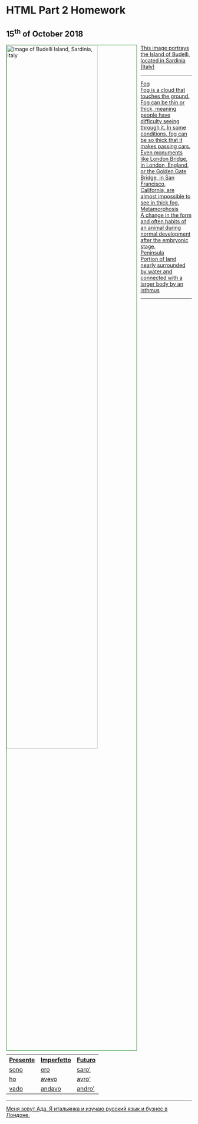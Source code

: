 <h1>HTML Part 2 Homework</h1>

<h2> 15<sup>th</sup> of October 2018 </h2>
  
 <a href="https://upload.wikimedia.org/wikipedia/commons/0/08/Spiaggia_rosa%2C_isola_di_budelli%2C_sardegna.jpg" 
 title="Budelli Island">
 <p>
 <img style="width:70%; border:1px solid green; float:left; margin: 0 10px 10px 0;"
 src="https://upload.wikimedia.org/wikipedia/commons/0/08/Spiaggia_rosa%2C_isola_di_budelli%2C_sardegna.jpg" alt="Image of Budelli Island, Sardinia, Italy">
This image portrays the Island of Budelli, located in Sardinia (Italy) 
 </p>
 
 <hr>
 
<p>
<dl>
  <dt>Fog</dt>
  <dd> Fog is a cloud that touches the ground. Fog can be thin or thick, meaning people have difficulty seeing through it. In some conditions, fog can be so thick that it makes passing cars. Even monuments like London Bridge, in London, England, or the Golden Gate Bridge, in San Francisco, California, are almost impossible to see in thick fog. </dd>
  
  <dt>Metamorphosis</dt>
  <dd>A change in the form and often habits of an animal during normal development after the embryonic stage.</dd>
  
  <dt>Peninsula</dt>
  <dd>Portion of land nearly surrounded by water and connected with a larger body by an isthmus</dd>
</dl>
</p>

  <hr>
  
<p>
  <table lang="it">
  <tr> <th>Presente</th> <th>Imperfetto</th> <th> Futuro</th> </tr>
  <tr><td>sono</td><td>ero</td><td>saro'</td></tr>
  <tr><td>ho</td><td>avevo</td><td>avro'</td></tr>
  <tr><td>vado</td><td>andavo</td><td>andro'</td></tr>
  </table>
</p>

  <hr>
 
<p lang="ru"> Меня зовут Ада. Я итальянка и изучаю русский язык и бузнес в Лондоне.</p>
